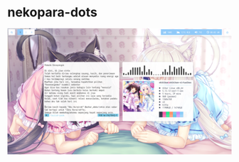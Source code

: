 # nekopara-dots

![enter image description here](https://github.com/shikikan-neko08/nekopara-dots/blob/main/Screenshot_2021-07-13_08-03-41.png)
